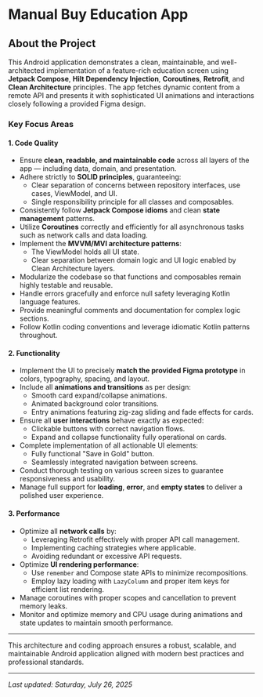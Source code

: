 # Manual Buy Education App

## About the Project

This Android application demonstrates a clean, maintainable, and well-architected implementation of a feature-rich education screen using **Jetpack Compose**, **Hilt Dependency Injection**, **Coroutines**, **Retrofit**, and **Clean Architecture** principles. The app fetches dynamic content from a remote API and presents it with sophisticated UI animations and interactions closely following a provided Figma design.

### Key Focus Areas

#### 1. Code Quality

- Ensure **clean, readable, and maintainable code** across all layers of the app — including data, domain, and presentation.
- Adhere strictly to **SOLID principles**, guaranteeing:
  - Clear separation of concerns between repository interfaces, use cases, ViewModel, and UI.
  - Single responsibility principle for all classes and composables.
- Consistently follow **Jetpack Compose idioms** and clean **state management** patterns.
- Utilize **Coroutines** correctly and efficiently for all asynchronous tasks such as network calls and data loading.
- Implement the **MVVM/MVI architecture patterns**:
  - The ViewModel holds all UI state.
  - Clear separation between domain logic and UI logic enabled by Clean Architecture layers.
- Modularize the codebase so that functions and composables remain highly testable and reusable.
- Handle errors gracefully and enforce null safety leveraging Kotlin language features.
- Provide meaningful comments and documentation for complex logic sections.
- Follow Kotlin coding conventions and leverage idiomatic Kotlin patterns throughout.

#### 2. Functionality

- Implement the UI to precisely **match the provided Figma prototype** in colors, typography, spacing, and layout.
- Include all **animations and transitions** as per design:
  - Smooth card expand/collapse animations.
  - Animated background color transitions.
  - Entry animations featuring zig-zag sliding and fade effects for cards.
- Ensure all **user interactions** behave exactly as expected:
  - Clickable buttons with correct navigation flows.
  - Expand and collapse functionality fully operational on cards.
- Complete implementation of all actionable UI elements:
  - Fully functional "Save in Gold" button.
  - Seamlessly integrated navigation between screens.
- Conduct thorough testing on various screen sizes to guarantee responsiveness and usability.
- Manage full support for **loading**, **error**, and **empty states** to deliver a polished user experience.

#### 3. Performance

- Optimize all **network calls** by:
  - Leveraging Retrofit effectively with proper API call management.
  - Implementing caching strategies where applicable.
  - Avoiding redundant or excessive API requests.
- Optimize **UI rendering performance**:
  - Use `remember` and Compose state APIs to minimize recompositions.
  - Employ lazy loading with `LazyColumn` and proper item keys for efficient list rendering.
- Manage coroutines with proper scopes and cancellation to prevent memory leaks.
- Monitor and optimize memory and CPU usage during animations and state updates to maintain smooth performance.

---

This architecture and coding approach ensures a robust, scalable, and maintainable Android application aligned with modern best practices and professional standards.


---

*Last updated: Saturday, July 26, 2025*
